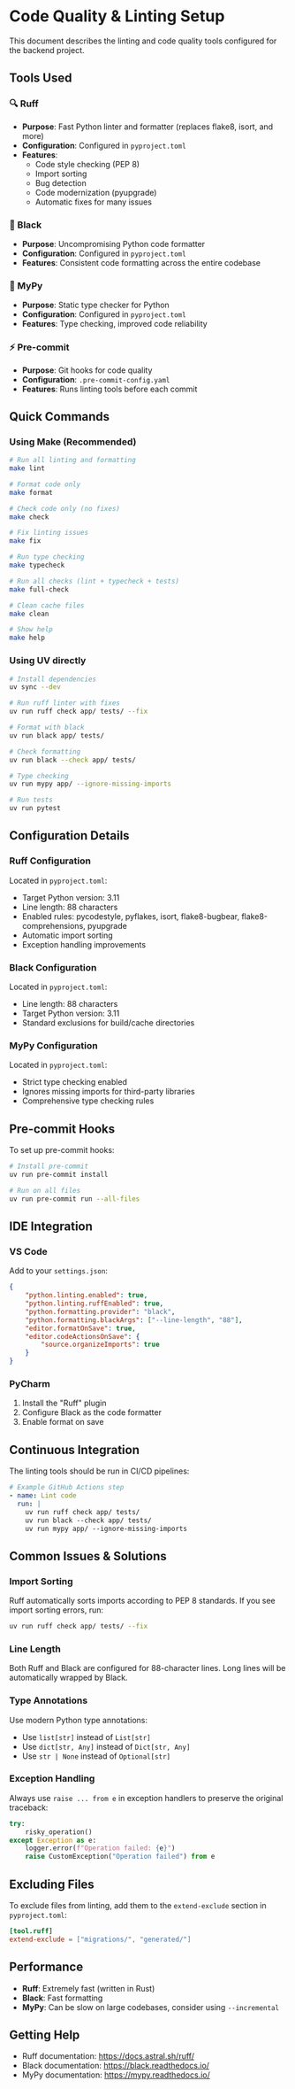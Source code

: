 # Code Quality & Linting Setup

This document describes the linting and code quality tools configured for the backend project.

## Tools Used

### 🔍 Ruff
- **Purpose**: Fast Python linter and formatter (replaces flake8, isort, and more)
- **Configuration**: Configured in `pyproject.toml`
- **Features**: 
  - Code style checking (PEP 8)
  - Import sorting
  - Bug detection
  - Code modernization (pyupgrade)
  - Automatic fixes for many issues

### 🎨 Black
- **Purpose**: Uncompromising Python code formatter
- **Configuration**: Configured in `pyproject.toml`
- **Features**: Consistent code formatting across the entire codebase

### 🔧 MyPy
- **Purpose**: Static type checker for Python
- **Configuration**: Configured in `pyproject.toml`
- **Features**: Type checking, improved code reliability

### ⚡ Pre-commit
- **Purpose**: Git hooks for code quality
- **Configuration**: `.pre-commit-config.yaml`
- **Features**: Runs linting tools before each commit

## Quick Commands

### Using Make (Recommended)

```bash
# Run all linting and formatting
make lint

# Format code only
make format

# Check code only (no fixes)
make check

# Fix linting issues
make fix

# Run type checking
make typecheck

# Run all checks (lint + typecheck + tests)
make full-check

# Clean cache files
make clean

# Show help
make help
```

### Using UV directly

```bash
# Install dependencies
uv sync --dev

# Run ruff linter with fixes
uv run ruff check app/ tests/ --fix

# Format with black
uv run black app/ tests/

# Check formatting
uv run black --check app/ tests/

# Type checking
uv run mypy app/ --ignore-missing-imports

# Run tests
uv run pytest
```

## Configuration Details

### Ruff Configuration
Located in `pyproject.toml`:
- Target Python version: 3.11
- Line length: 88 characters
- Enabled rules: pycodestyle, pyflakes, isort, flake8-bugbear, flake8-comprehensions, pyupgrade
- Automatic import sorting
- Exception handling improvements

### Black Configuration
Located in `pyproject.toml`:
- Line length: 88 characters
- Target Python version: 3.11
- Standard exclusions for build/cache directories

### MyPy Configuration
Located in `pyproject.toml`:
- Strict type checking enabled
- Ignores missing imports for third-party libraries
- Comprehensive type checking rules

## Pre-commit Hooks

To set up pre-commit hooks:

```bash
# Install pre-commit
uv run pre-commit install

# Run on all files
uv run pre-commit run --all-files
```

## IDE Integration

### VS Code
Add to your `settings.json`:

```json
{
    "python.linting.enabled": true,
    "python.linting.ruffEnabled": true,
    "python.formatting.provider": "black",
    "python.formatting.blackArgs": ["--line-length", "88"],
    "editor.formatOnSave": true,
    "editor.codeActionsOnSave": {
        "source.organizeImports": true
    }
}
```

### PyCharm
1. Install the "Ruff" plugin
2. Configure Black as the code formatter
3. Enable format on save

## Continuous Integration

The linting tools should be run in CI/CD pipelines:

```yaml
# Example GitHub Actions step
- name: Lint code
  run: |
    uv run ruff check app/ tests/
    uv run black --check app/ tests/
    uv run mypy app/ --ignore-missing-imports
```

## Common Issues & Solutions

### Import Sorting
Ruff automatically sorts imports according to PEP 8 standards. If you see import sorting errors, run:
```bash
uv run ruff check app/ tests/ --fix
```

### Line Length
Both Ruff and Black are configured for 88-character lines. Long lines will be automatically wrapped by Black.

### Type Annotations
Use modern Python type annotations:
- Use `list[str]` instead of `List[str]`
- Use `dict[str, Any]` instead of `Dict[str, Any]`
- Use `str | None` instead of `Optional[str]`

### Exception Handling
Always use `raise ... from e` in exception handlers to preserve the original traceback:
```python
try:
    risky_operation()
except Exception as e:
    logger.error(f"Operation failed: {e}")
    raise CustomException("Operation failed") from e
```

## Excluding Files

To exclude files from linting, add them to the `extend-exclude` section in `pyproject.toml`:

```toml
[tool.ruff]
extend-exclude = ["migrations/", "generated/"]
```

## Performance

- **Ruff**: Extremely fast (written in Rust)
- **Black**: Fast formatting
- **MyPy**: Can be slow on large codebases, consider using `--incremental`

## Getting Help

- Ruff documentation: https://docs.astral.sh/ruff/
- Black documentation: https://black.readthedocs.io/
- MyPy documentation: https://mypy.readthedocs.io/
